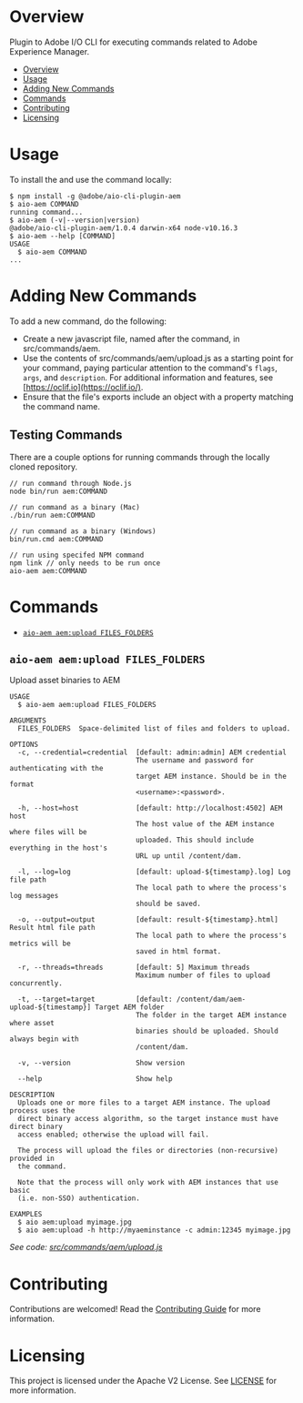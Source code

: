 # Overview
Plugin to Adobe I/O CLI for executing commands related to Adobe Experience Manager.

<!-- toc -->
* [Overview](#overview)
* [Usage](#usage)
* [Adding New Commands](#adding-new-commands)
* [Commands](#commands)
* [Contributing](#contributing)
* [Licensing](#licensing)
<!-- tocstop -->


# Usage
To install the and use the command locally:
<!-- usage -->
```sh-session
$ npm install -g @adobe/aio-cli-plugin-aem
$ aio-aem COMMAND
running command...
$ aio-aem (-v|--version|version)
@adobe/aio-cli-plugin-aem/1.0.4 darwin-x64 node-v10.16.3
$ aio-aem --help [COMMAND]
USAGE
  $ aio-aem COMMAND
...
```
<!-- usagestop -->

# Adding New Commands

To add a new command, do the following:

* Create a new javascript file, named after the command, in src/commands/aem.
* Use the contents of src/commands/aem/upload.js as a starting point for your command, paying
particular attention to the command's `flags`, `args`, and `description`. For additional
information and features, see [https://oclif.io](https://oclif.io/).
* Ensure that the file's exports include an object with a property matching the command name.

## Testing Commands

There are a couple options for running commands through the locally cloned repository.

```
// run command through Node.js
node bin/run aem:COMMAND
```

```
// run command as a binary (Mac)
./bin/run aem:COMMAND
```

```
// run command as a binary (Windows)
bin/run.cmd aem:COMMAND
```

```
// run using specifed NPM command
npm link // only needs to be run once
aio-aem aem:COMMAND
```

# Commands
<!-- commands -->
* [`aio-aem aem:upload FILES_FOLDERS`](#aio-aem-aemupload-files_folders)

## `aio-aem aem:upload FILES_FOLDERS`

Upload asset binaries to AEM

```
USAGE
  $ aio-aem aem:upload FILES_FOLDERS

ARGUMENTS
  FILES_FOLDERS  Space-delimited list of files and folders to upload.

OPTIONS
  -c, --credential=credential  [default: admin:admin] AEM credential
                               The username and password for authenticating with the
                               target AEM instance. Should be in the format
                               <username>:<password>.

  -h, --host=host              [default: http://localhost:4502] AEM host
                               The host value of the AEM instance where files will be
                               uploaded. This should include everything in the host's
                               URL up until /content/dam.

  -l, --log=log                [default: upload-${timestamp}.log] Log file path
                               The local path to where the process's log messages
                               should be saved.

  -o, --output=output          [default: result-${timestamp}.html] Result html file path
                               The local path to where the process's metrics will be
                               saved in html format.

  -r, --threads=threads        [default: 5] Maximum threads
                               Maximum number of files to upload concurrently.

  -t, --target=target          [default: /content/dam/aem-upload-${timestamp}] Target AEM folder
                               The folder in the target AEM instance where asset
                               binaries should be uploaded. Should always begin with
                               /content/dam.

  -v, --version                Show version

  --help                       Show help

DESCRIPTION
  Uploads one or more files to a target AEM instance. The upload process uses the
  direct binary access algorithm, so the target instance must have direct binary
  access enabled; otherwise the upload will fail.

  The process will upload the files or directories (non-recursive) provided in
  the command.

  Note that the process will only work with AEM instances that use basic
  (i.e. non-SSO) authentication.

EXAMPLES
  $ aio aem:upload myimage.jpg
  $ aio aem:upload -h http://myaeminstance -c admin:12345 myimage.jpg
```

_See code: [src/commands/aem/upload.js](https://github.com/adobe/aio-cli-plugin-aem/blob/v1.0.4/src/commands/aem/upload.js)_
<!-- commandsstop -->

# Contributing

Contributions are welcomed! Read the [Contributing Guide](CONTRIBUTING.md) for more information.

# Licensing

This project is licensed under the Apache V2 License. See [LICENSE](LICENSE) for more information.
